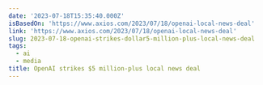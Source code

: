 ```yaml
---
date: '2023-07-18T15:35:40.000Z'
isBasedOn: 'https://www.axios.com/2023/07/18/openai-local-news-deal'
link: 'https://www.axios.com/2023/07/18/openai-local-news-deal'
slug: 2023-07-18-openai-strikes-dollar5-million-plus-local-news-deal
tags:
  - ai
  - media
title: OpenAI strikes $5 million-plus local news deal
---
```


